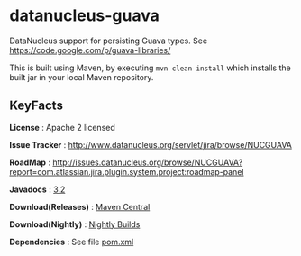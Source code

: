 datanucleus-guava
=================

DataNucleus support for persisting Guava types. See https://code.google.com/p/guava-libraries/

This is built using Maven, by executing `mvn clean install` which installs the built jar in your local Maven
repository.


KeyFacts
--------
__License__ : Apache 2 licensed

__Issue Tracker__ : http://www.datanucleus.org/servlet/jira/browse/NUCGUAVA

__RoadMap__ : http://issues.datanucleus.org/browse/NUCGUAVA?report=com.atlassian.jira.plugin.system.project:roadmap-panel

__Javadocs__ : [3.2](http://www.datanucleus.org/javadocs/store.types.guava/3.2/)

__Download(Releases)__ : [Maven Central](http://central.maven.org/maven2/org/datanucleus/datanucleus-guava)

__Download(Nightly)__ : [Nightly Builds](http://www.datanucleus.org/downloads/maven2-nightly/org/datanucleus/datanucleus-guava)

__Dependencies__ : See file [pom.xml](pom.xml)
